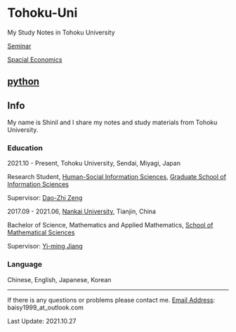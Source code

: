 # Tohoku-Uni
My Study Notes in Tohoku University

[Seminar](Seminar/)

[Spacial Economics](Spacial%20Economics/)

[python](python/)
---
## Info
My name is Shinil and I share my notes and study materials from Tohoku University. 

### Education
2021.10 - Present, Tohoku University, Sendai, Miyagi, Japan

Research Student, [Human-Social Information Sciences](http://www.se.is.tohoku.ac.jp/index.html), [Graduate School of Information Sciences](https://www.is.tohoku.ac.jp/)

Supervisor: [Dao-Zhi Zeng](http://www.se.is.tohoku.ac.jp/~zeng/eng.html)

2017.09 - 2021.06, [Nankai University](nankai.edu.cn), Tianjin, China

Bachelor of Science, Mathematics and Applied Mathematics, [School of Mathematical Sciences](math.nankai.edu.cn)

Supervisor: [Yi-ming Jiang](https://math.nankai.edu.cn/2016/1113/c5626a51492/page.htm)

### Language

Chinese, English, Japanese, Korean

---
If there is any questions or problems please contact me.
[Email Address](mailto:baisy1999@outlook.com): baisy1999_at_outlook.com

Last Update: 2021.10.27